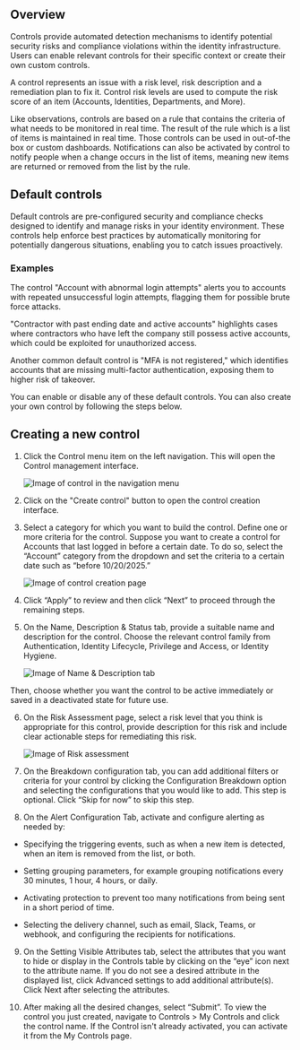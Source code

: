 ## Overview 
 
Controls provide automated detection mechanisms to identify potential security risks and compliance violations within the identity infrastructure. Users can enable relevant controls for their specific context or create their own custom controls. 

A control represents an issue with a risk level, risk description and a remediation plan to fix it. Control risk levels are used to compute the risk score of an item (Accounts, Identities, Departments, and More). 

Like observations, controls are based on a rule that contains the criteria of what needs to be monitored in real time. The result of the rule which is a list of items is maintained in real time. Those controls can be used in out-of-the box or custom dashboards. Notifications can also be activated by control to notify people when a change occurs in the list of items, meaning new items are returned or removed from the list by the rule. 
 
## Default controls 
 
Default controls are pre-configured security and compliance checks designed to identify and manage risks in your identity environment. These controls help enforce best practices by automatically monitoring for potentially dangerous situations, enabling you to catch issues proactively.  
 
### Examples 

The control "Account with abnormal login attempts" alerts you to accounts with repeated unsuccessful login attempts, flagging them for possible brute force attacks. 

"Contractor with past ending date and active accounts" highlights cases where contractors who have left the company still possess active accounts, which could be exploited for unauthorized access.  
 
Another common default control is "MFA is not registered," which identifies accounts that are missing multi-factor authentication, exposing them to higher risk of takeover. 
 
You can enable or disable any of these default controls. You can also create your own control by following the steps below.  

## Creating a new control 

1. Click the Control menu item on the left navigation.  This will open the Control management interface. 
 
   ![Image of control in the navigation menu](/Media/controls-menu.png "Image showing where Control is located in the navigation")

2. Click on the "Create control" button to open the control creation interface.

3. Select a category for which you want to build the control. Define one or more criteria for the control. Suppose you want to create a control for Accounts that last logged in before a certain date. To do so, select the “Account” category from the dropdown and set the criteria to a certain date such as “before 10/20/2025.”

   ![Image of control creation page](/Media/create-control-2.png "Image showing the initial control creation step")


4. Click “Apply” to review and then click “Next” to proceed through the remaining steps. 
 
5. On the Name, Description & Status tab, provide a suitable name and description for the control. Choose the relevant control family from Authentication, Identity Lifecycle, Privilege and Access, or Identity Hygiene. 

   ![Image of Name & Description tab](/Media/create-control-2.png "Image showing Name & Description tab")


Then, choose whether you want the control to be active immediately or saved in a deactivated state for future use.  

6. On the Risk Assessment page, select a risk level that you think is appropriate for this control, provide description for this risk and include clear actionable steps for remediating this risk.

   ![Image of Risk assessment](/Media/create-control-4.png "Image showing risk assignment")

 
8. On the Breakdown configuration tab, you can add additional filters or criteria for your control by clicking the Configuration Breakdown option and selecting the configurations that you would like to add. This step is optional. Click “Skip for now” to skip this step.  
 
9. On the Alert Configuration Tab, activate and configure alerting as needed by:

* Specifying the triggering events, such as when a new item is detected, when an item is removed from the list, or both.

* Setting grouping parameters, for example grouping notifications every 30 minutes, 1 hour, 4 hours, or daily.

* Activating protection to prevent too many notifications from being sent in a short period of time.

* Selecting the delivery channel, such as email, Slack, Teams, or webhook, and configuring the recipients for notifications.
 

9. On the Setting Visible Attributes tab, select the attributes that you want to hide or display in the Controls table by clicking on the “eye” icon next to the attribute name. If you do not see a desired attribute in the displayed list, click Advanced settings to add additional attribute(s).  Click Next after selecting the attributes. 
 

10. After making all the desired changes, select “Submit”. To view the control you just created, navigate to Controls > My Controls and click the control name. If the Control isn't already activated, you can activate it from the My Controls page. 
 
